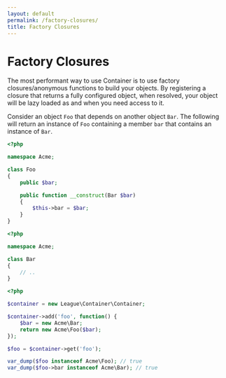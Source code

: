 ```yaml
---
layout: default
permalink: /factory-closures/
title: Factory Closures
---
```


# Factory Closures

The most performant way to use Container is to use factory closures/anonymous functions to build your objects. By registering a closure that returns a fully configured object, when resolved, your object will be lazy loaded as and when you need access to it.

Consider an object `Foo` that depends on another object `Bar`. The following will return an instance of `Foo` containing a member `bar` that contains an instance of `Bar`.

~~~ php
<?php

namespace Acme;

class Foo
{
    public $bar;

    public function __construct(Bar $bar)
    {
        $this->bar = $bar;
    }
}
~~~

~~~ php
<?php

namespace Acme;

class Bar
{
    // ..
}
~~~

~~~ php
<?php

$container = new League\Container\Container;

$container->add('foo', function() {
    $bar = new Acme\Bar;
    return new Acme\Foo($bar);
});

$foo = $container->get('foo');

var_dump($foo instanceof Acme\Foo); // true
var_dump($foo->bar instanceof Acme\Bar); // true
~~~
